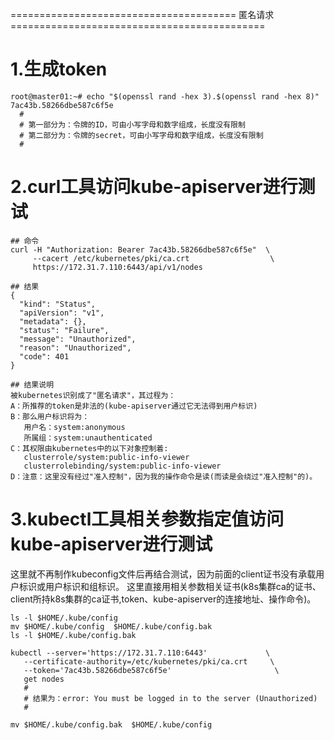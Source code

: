 
======================================= 匿名请求 ============================================

# 1.生成token 
```
root@master01:~# echo "$(openssl rand -hex 3).$(openssl rand -hex 8)"
7ac43b.58266dbe587c6f5e
  # 
  # 第一部分为：令牌的ID，可由小写字母和数字组成，长度没有限制
  # 第二部分为：令牌的secret，可由小写字母和数字组成，长度没有限制
  #
```

# 2.curl工具访问kube-apiserver进行测试
```
## 命令
curl -H "Authorization: Bearer 7ac43b.58266dbe587c6f5e"  \
     --cacert /etc/kubernetes/pki/ca.crt                  \
     https://172.31.7.110:6443/api/v1/nodes

## 结果
{
  "kind": "Status",
  "apiVersion": "v1",
  "metadata": {},
  "status": "Failure",
  "message": "Unauthorized",
  "reason": "Unauthorized",
  "code": 401
}

## 结果说明
被kubernetes识别成了"匿名请求"，其过程为：
A：所推荐的token是非法的(kube-apiserver通过它无法得到用户标识)
B：那么用户标识将为：
   用户名：system:anonymous
   所属组：system:unauthenticated
C：其权限由kubernetes中的以下对象控制着:
   clusterrole/system:public-info-viewer
   clusterrolebinding/system:public-info-viewer 
D：注意：这里没有经过"准入控制"，因为我的操作命令是读(而读是会绕过"准入控制"的)。
```

# 3.kubectl工具相关参数指定值访问kube-apiserver进行测试
这里就不再制作kubeconfig文件后再结合测试，因为前面的client证书没有承载用户标识或用户标识和组标识。 这里直接用相关参数相关证书(k8s集群ca的证书、client所持k8s集群的ca证书,token、kube-apiserver的连接地址、操作命令)。
```
ls -l $HOME/.kube/config
mv $HOME/.kube/config  $HOME/.kube/config.bak
ls -l $HOME/.kube/config.bak

kubectl --server='https://172.31.7.110:6443'             \
   --certificate-authority=/etc/kubernetes/pki/ca.crt     \
   --token='7ac43b.58266dbe587c6f5e'                       \
   get nodes
   #
   # 结果为：error: You must be logged in to the server (Unauthorized)
   # 

mv $HOME/.kube/config.bak  $HOME/.kube/config
```
